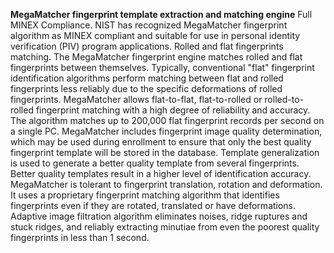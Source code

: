 **MegaMatcher fingerprint template extraction and matching engine**
Full MINEX Compliance. NIST has recognized MegaMatcher fingerprint algorithm as MINEX compliant and suitable for use in personal identity verification (PIV) program applications.
Rolled and flat fingerprints matching. The MegaMatcher fingerprint engine matches rolled and flat fingerprints between themselves. Typically, conventional "flat" fingerprint identification algorithms perform matching between flat and rolled fingerprints less reliably due to the specific deformations of rolled fingerprints. MegaMatcher allows flat-to-flat, flat-to-rolled or rolled-to-rolled fingerprint matching with a high degree of reliability and accuracy. The algorithm matches up to 200,000 flat fingerprint records per second on a single PC.
MegaMatcher includes fingerprint image quality determination, which may be used during enrollment to ensure that only the best quality fingerprint template will be stored in the database.
Template generalization is used to generate a better quality template from several fingerprints. Better quality templates result in a higher level of identification accuracy.
MegaMatcher is tolerant to fingerprint translation, rotation and deformation. It uses a proprietary fingerprint matching algorithm that identifies fingerprints even if they are rotated, translated or have deformations.
Adaptive image filtration algorithm eliminates noises, ridge ruptures and stuck ridges, and reliably extracting minutiae from even the poorest quality fingerprints in less than 1 second.
